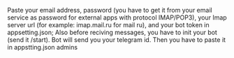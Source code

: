 Paste your email address, password (you have to get it from your email service as password for external apps with protocol IMAP/POP3), your Imap server url (for example: imap.mail.ru for mail ru), and your bot token in appsetting.json;
Also before reciving messages, you have to init your bot (send it /start). Bot will send you your telegram id. Then you have to paste it in appstting.json admins
